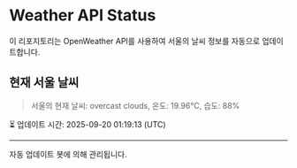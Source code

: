 
# Weather API Status

이 리포지토리는 OpenWeather API를 사용하여 서울의 날씨 정보를 자동으로 업데이트합니다.

## 현재 서울 날씨
> 서울의 현재 날씨: overcast clouds, 온도: 19.96°C, 습도: 88%

⏳ 업데이트 시간: 2025-09-20 01:19:13 (UTC)

---
자동 업데이트 봇에 의해 관리됩니다.
